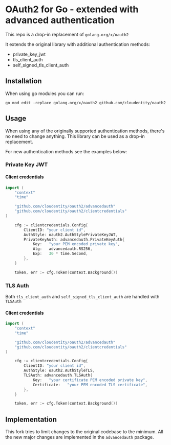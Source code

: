 # OAuth2 for Go - extended with advanced authentication

This repo is a drop-in replacement of `golang.org/x/oauth2`

It extends the original library with additional authentication methods:

- private_key_jwt
- tls_client_auth
- self_signed_tls_client_auth

## Installation

When using go modules you can run:

`go mod edit -replace golang.org/x/oauth2 github.com/cloudentity/oauth2`

## Usage

When using any of the originally supported authentication methods, there's no need to change anything.
This library can be used as a drop-in replacement.

For new authentication methods see the examples below:

### Private Key JWT

#### Client credentials

```go
import (
	"context"
	"time"

	"github.com/cloudentity/oauth2/advancedauth"
	"github.com/cloudentity/oauth2/clientcredentials"
)
```

```go
    cfg := clientcredentials.Config{
        ClientID: "your client id",
        AuthStyle: oauth2.AuthStylePrivateKeyJWT,
    	PrivateKeyAuth: advancedauth.PrivateKeyAuth{
    		Key:   "your PEM encoded private key",
    		Alg:   advancedauth.RS256,
    		Exp:   30 * time.Second,
    	},
    }

    token, err := cfg.Token(context.Background())
```

### TLS Auth

Both `tls_client_auth` and `self_signed_tls_client_auth` are handled with `TLSAuth`

#### Client credentials

```go
import (
	"context"
	"time"

	"github.com/cloudentity/oauth2/advancedauth"
	"github.com/cloudentity/oauth2/clientcredentials"
)
```

```go
    cfg := clientcredentials.Config{
        ClientID: "your client id",
        AuthStyle: oauth2.AuthStyleTLS,
    	TLSAuth: advancedauth.TLSAuth{
    		Key:   "your certificate PEM encoded private key",
    		Certificate:   "your PEM encoded TLS certificate",
    	},
    }

    token, err := cfg.Token(context.Background())
```

## Implementation

This fork tries to limit changes to the original codebase to the minimum.
All the new major changes are implemented in the `advancedauth` package.
